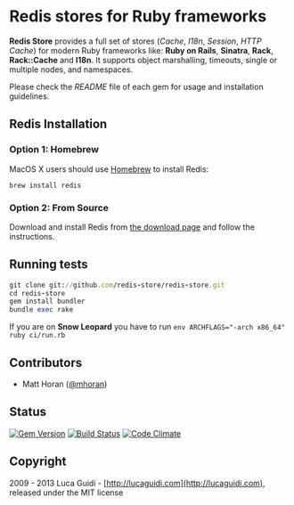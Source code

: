 # Redis stores for Ruby frameworks

__Redis Store__ provides a full set of stores (*Cache*, *I18n*, *Session*, *HTTP Cache*) for modern Ruby frameworks like: __Ruby on Rails__, __Sinatra__, __Rack__, __Rack::Cache__ and __I18n__. It supports object marshalling, timeouts, single or multiple nodes, and namespaces.

Please check the *README* file of each gem for usage and installation guidelines.

## Redis Installation

### Option 1: Homebrew

MacOS X users should use [Homebrew](https://github.com/mxcl/homebrew) to install Redis:

```shell
brew install redis
```

### Option 2: From Source

Download and install Redis from [the download page](http://redis.io//download) and follow the instructions.

## Running tests

```ruby
git clone git://github.com/redis-store/redis-store.git
cd redis-store
gem install bundler
bundle exec rake
```

If you are on **Snow Leopard** you have to run `env ARCHFLAGS="-arch x86_64" ruby ci/run.rb`

## Contributors

  * Matt Horan ([@mhoran](https://github.com/mhoran))

## Status

[![Gem Version](https://badge.fury.io/rb/redis-store.png)](http://badge.fury.io/rb/redis-store)
[![Build Status](https://secure.travis-ci.org/redis-store/redis-store.png?branch=master)](http://travis-ci.org/redis-store/redis-store?branch=master)
[![Code Climate](https://codeclimate.com/github/redis-store/redis-store.png)](https://codeclimate.com/github/redis-store/redis-store)

## Copyright

2009 - 2013 Luca Guidi - [http://lucaguidi.com](http://lucaguidi.com), released under the MIT license
